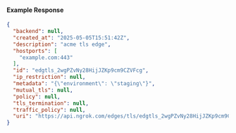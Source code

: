 <!-- Code generated for API Clients. DO NOT EDIT. -->

#### Example Response

```json
{
  "backend": null,
  "created_at": "2025-05-05T15:51:42Z",
  "description": "acme tls edge",
  "hostports": [
    "example.com:443"
  ],
  "id": "edgtls_2wgPZvNy28HijJZKp9cm9CZVFcg",
  "ip_restriction": null,
  "metadata": "{\"environment\": \"staging\"}",
  "mutual_tls": null,
  "policy": null,
  "tls_termination": null,
  "traffic_policy": null,
  "uri": "https://api.ngrok.com/edges/tls/edgtls_2wgPZvNy28HijJZKp9cm9CZVFcg"
}
```
